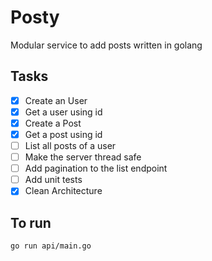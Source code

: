 # Posty

Modular service to add posts written in golang

## Tasks

- [x] Create an User
- [x] Get a user using id
- [x] Create a Post
- [x] Get a post using id
- [ ] List all posts of a user
- [ ] Make the server thread safe
- [ ] Add pagination to the list endpoint
- [ ] Add unit tests
- [x] Clean Architecture

## To run

```sh=
go run api/main.go
```

